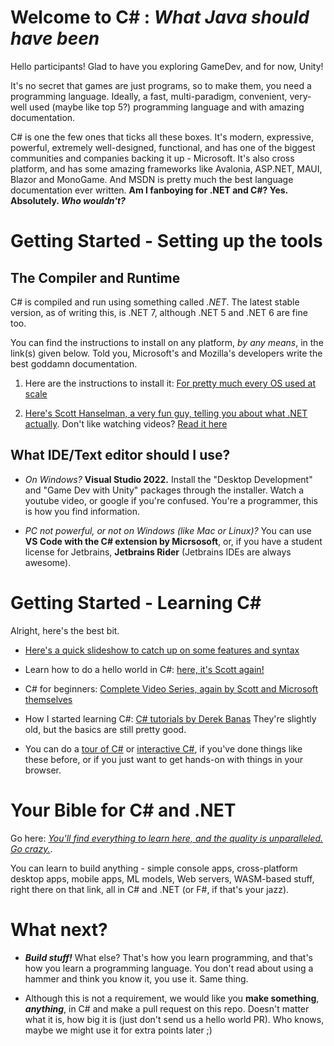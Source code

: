 # **Welcome to C#** : *What Java should have been*

Hello participants! Glad to have you exploring GameDev, and for now, Unity!

It's no secret that games are just programs, so to make them, you need a programming language. Ideally, a fast, multi-paradigm, convenient, very-well used (maybe like top 5?) programming language and with amazing documentation.

C# is one the few ones that ticks all these boxes. It's modern, expressive, powerful, extremely well-designed, functional, and has one of the biggest communities and companies backing it up - Microsoft. It's also cross platform, and has some amazing frameworks like Avalonia, ASP.NET, MAUI, Blazor and MonoGame. And MSDN is pretty much the best language documentation ever written. **Am I fanboying for .NET and C#? Yes. Absolutely. *Who wouldn't?***

# Getting Started - Setting up the tools

## The Compiler and Runtime

C# is compiled and run using something called *.NET*. The latest stable version, as of writing this, is .NET 7, although .NET 5 and .NET 6 are fine too.

You can find the instructions to install on any platform, *by any means*, in the link(s) given below. Told you, Microsoft's and Mozilla's developers write the best goddamn documentation.

1. Here are the instructions to install it:
[For pretty much every OS used at scale](https://learn.microsoft.com/en-us/dotnet/core/install/)

2. [Here's Scott Hanselman, a very fun guy, telling you about what .NET actually](https://learn.microsoft.com/en-us/shows/net-core-101/what-is-net). Don't like watching videos? [Read it here](https://dotnet.microsoft.com/en-us/learn/dotnet/what-is-dotnet?&WT.mc_id=Educationaldotnet-c9-scottha)

## What IDE/Text editor should I use?

- *On Windows?* **Visual Studio 2022.** Install the "Desktop Development" and "Game Dev with Unity" packages through the installer. Watch a youtube video, or google if you're confused. You're a programmer, this is how you find information.

- *PC not powerful, or not on Windows (like Mac or Linux)?* You can use **VS Code with the C# extension by Micrsosoft**, or, if you have a student license for Jetbrains, **Jetbrains Rider** (Jetbrains IDEs are always awesome).

# Getting Started - Learning C#

Alright, here's the best bit.

- [Here's a quick slideshow to catch up on some features and syntax](https://docs.google.com/presentation/d/1yINT1ow9OrnAL-SfIJyMFAxThX4ssQIcrK8Rkv1PqEo/edit#slide=id.p)

- Learn how to do a hello world in C#: [here, it's Scott again!](https://www.youtube.com/watch?v=KT2VR7m19So&list=PLdo4fOcmZ0oVxKLQCHpiUWun7vlJJvUiN)

- C# for beginners: [Complete Video Series, again by Scott and Microsoft themselves](https://www.youtube.com/playlist?list=PLdo4fOcmZ0oVxKLQCHpiUWun7vlJJvUiN)

- How I started learning C#: [C# tutorials by Derek Banas](https://www.youtube.com/watch?v=0p0JLFZj2C8&list=PLGLfVvz_LVvRX6xK1oi0reKci6ignjdSa) They're slightly old, but the basics are still pretty good.

- You can do a [tour of C#]() or [interactive C#](), if you've done things like these before, or if you just want to get hands-on with things in your browser.

# Your Bible for C# and .NET

Go here: [*You'll find everything to learn here, and the quality is unparalleled. Go crazy.*](https://learn.microsoft.com/en-us/dotnet/?WT.mc_id=dotnet-35129-website).

You can learn to build anything - simple console apps, cross-platform desktop apps, mobile apps, ML models, Web servers, WASM-based stuff, right there on that link, all in C# and .NET (or F#, if that's your jazz).

# What next?

- ***Build stuff!*** What else? That's how you learn programming, and that's how you learn a programming language. You don't read about using a hammer and think you know it, you use it. Same thing.

- Although this is not a requirement, we would like you **make something**, ***anything***, in C# and make a pull request on this repo. Doesn't matter what it is, how big it is (just don't send us a hello world PR). Who knows, maybe we might use it for extra points later ;)


